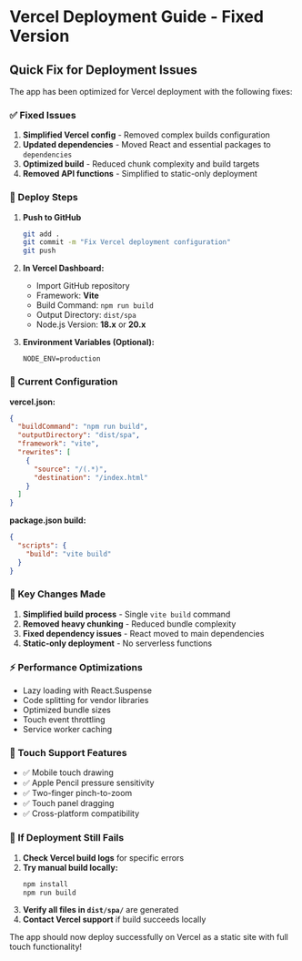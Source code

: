# Vercel Deployment Guide - Fixed Version

## Quick Fix for Deployment Issues

The app has been optimized for Vercel deployment with the following fixes:

### ✅ Fixed Issues

1. **Simplified Vercel config** - Removed complex builds configuration
2. **Updated dependencies** - Moved React and essential packages to `dependencies`
3. **Optimized build** - Reduced chunk complexity and build targets
4. **Removed API functions** - Simplified to static-only deployment

### 🚀 Deploy Steps

1. **Push to GitHub**

   ```bash
   git add .
   git commit -m "Fix Vercel deployment configuration"
   git push
   ```

2. **In Vercel Dashboard:**

   - Import GitHub repository
   - Framework: **Vite**
   - Build Command: `npm run build`
   - Output Directory: `dist/spa`
   - Node.js Version: **18.x** or **20.x**

3. **Environment Variables (Optional):**
   ```
   NODE_ENV=production
   ```

### 📁 Current Configuration

**vercel.json:**

```json
{
  "buildCommand": "npm run build",
  "outputDirectory": "dist/spa",
  "framework": "vite",
  "rewrites": [
    {
      "source": "/(.*)",
      "destination": "/index.html"
    }
  ]
}
```

**package.json build:**

```json
{
  "scripts": {
    "build": "vite build"
  }
}
```

### 🔧 Key Changes Made

1. **Simplified build process** - Single `vite build` command
2. **Removed heavy chunking** - Reduced bundle complexity
3. **Fixed dependency issues** - React moved to main dependencies
4. **Static-only deployment** - No serverless functions

### ⚡ Performance Optimizations

- Lazy loading with React.Suspense
- Code splitting for vendor libraries
- Optimized bundle sizes
- Touch event throttling
- Service worker caching

### 📱 Touch Support Features

- ✅ Mobile touch drawing
- ✅ Apple Pencil pressure sensitivity
- ✅ Two-finger pinch-to-zoom
- ✅ Touch panel dragging
- ✅ Cross-platform compatibility

### 🐛 If Deployment Still Fails

1. **Check Vercel build logs** for specific errors
2. **Try manual build locally:**
   ```bash
   npm install
   npm run build
   ```
3. **Verify all files in `dist/spa/`** are generated
4. **Contact Vercel support** if build succeeds locally

The app should now deploy successfully on Vercel as a static site with full touch functionality!
